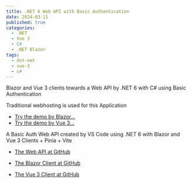 ```yaml
---
title: .NET 6 Web API with Basic Authentication 
date: 2024-03-11
published: true
categories:
  - .NET
  - Vue 3
  - C#
  - .NET Blazor
tags:
  - dot-net
  - vue-3
  - c#
---
```



Blazor and Vue 3 clients towards a Web API by .NET 6 with C# using Basic Authentication

Traditional webhosting is used for this Application

<ul>
<li>
<a href="https://blazor.basic.auth.persteenolsen.com/" target="_blank" title="Blazor + Web API in .NET 6" using Basic Auth>Try the demo by Blazor...</a>
</li>

<li>
<a href="https://vue.basic.auth.client.persteenolsen.com/" target="_blank" title="Vue 3 + Web API in .NET 6" using Basic Auth>Try the demo by Vue 3...</a>
</li>

</ul>

<p>A Basic Auth Web API created by VS Code using .NET 6 with Blazor and Vue 3 Clients + Pinia + Vite</p>

<ul>
<li>
<a href="https://github.com/persteenolsen/dotnet-6-basic-auth-api" target="_blank">The Web API at GitHub</a>
</li>
<li>

<a href="https://github.com/persteenolsen/blazor-basic-auth" target="_blank">The Blazor Client at GitHub</a>
</li>
<li>

<a href="https://github.com/persteenolsen/vue-3-basic-auth-client" target="_blank">The Vue 3 Client at GitHub</a>
</li>
</ul>
